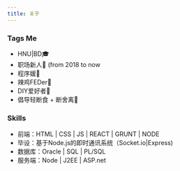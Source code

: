 ```yaml
---
title: 关于
---
```

### Tags Me
- HNU|BD🎓
- 职场新人👶 (from 2018 to now
- 程序媛🙊
- 辣鸡FEDer🐓
- DIY爱好者🔨
- 倡导轻断食 + 断舍离📖

### Skills
- 前端：HTML | CSS | JS | REACT | GRUNT | NODE
- 毕设：基于Node.js的即时通讯系统（Socket.io|Express)
- 数据库：Oracle | SQL | PL/SQL
- 服务端：Node | J2EE | ASP.net 

<!-- ### 微信公众号：自律神仙ScarSu
<img id="slogan_img" src="/images/Slogan.png" title="微信公众号：自律神仙ScarSu"/> -->